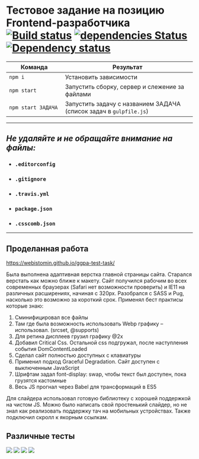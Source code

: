 # Тестовое задание на позицию Frontend-разработчика [![Build status][travis-image]][travis-url] [![dependencies Status](https://david-dm.org/webistomin/ggpa-test-task/status.svg)](https://david-dm.org/webistomin/ggpa-test-task) [![Dependency status][dependency-image]][dependency-url] 

<table>
  <thead>
    <tr>
      <th>Команда</th>
      <th>Результат</th>
    </tr>
  </thead>
  <tbody>
    <tr>
      <td width="30%"><code>npm i</code></td>
      <td>Установить зависимости</td>
    </tr>
    <tr>
      <td><code>npm start</code></td>
      <td>Запустить сборку, сервер и слежение за файлами</td>
    </tr>
    <tr>
      <td><code>npm start ЗАДАЧА</code></td>
      <td>Запустить задачу с названием ЗАДАЧА (список задач в <code>gulpfile.js</code>)</td>
    </tr>
  </tbody>
</table>

---

## _Не удаляйте и не обращайте внимание на файлы:_
*	### `.editorconfig`
*	### `.gitignore`
*	### `.travis.yml`
*	### `package.json`
*	### `.csscomb.json`
---

## Проделанная работа
https://webistomin.github.io/ggpa-test-task/

Была выполнена адаптивная верстка главной страницы сайта. Старался верстать как можно ближе к макету. Сайт получился рабочим во всех современных браузерах (Safari нет возможности проверить) и IE11 на различных расширениях, начиная с 320px. Разобрался с SASS и Pug, насколько это возможно за короткий срок. Применял бест практисы которые знаю:
1. Сминифицировал все файлы
2. Там где была возможность использовать Webp графику – использовал. (srcset, @supports)
3. Для ретина дисплеев грузил графику @2x
4. Добавил Critical Css. Остальной css подгружал, после наступления события DomContentLoaded
5. Сделал сайт полностью доступных с клавиатуры
6. Применил подход Graceful Degradation. Сайт доступен с выключенным JavaScript
7. Шрифтам задал font-display: swap, чтобы текст был доступен, пока грузятся кастомные
8. Весь JS прогнал через Babel для трансформаций в ES5

Для слайдера использовал готовую библиотеку с хорошей поддержкой на чистом JS. Можно было написать свой простенький слайдер, но не знал как реализовать поддержку тач на мобильных устройствах. Также подключил скролл к якорным ссылкам. 

## Различные тесты
<img src="https://image.ibb.co/mqTppf/Screenshot-1.png">
<img src="https://image.ibb.co/ck0SS0/Screenshot-2.png">
<img src="https://image.ibb.co/ncJxS0/Screenshot-3.png">
<img src="https://image.ibb.co/cVb7c0/Screenshot-4.png">

[travis-image]: https://travis-ci.org/webistomin/ggpa-test-task.svg?branch=master
[travis-url]: https://travis-ci.org/webistomin/ggpa-test-task
[dependency-image]: https://david-dm.org/webistomin/ggpa-test-task/dev-status.svg
[dependency-url]: https://david-dm.org/webistomin/ggpa-test-task

